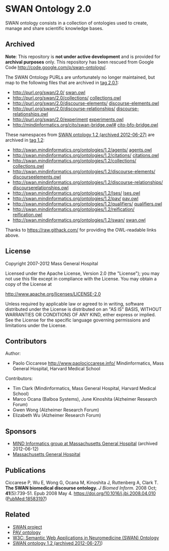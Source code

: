 # SWAN Ontology 2.0

SWAN ontology consists in a collection of ontologies used to create, manage and share scientific knowledge bases.

## Archived
**Note**: This repository is **not under active development** and is provided for **archival purposes** only. This repository has been rescued from Google Code <http://code.google.com/p/swan-ontology/>.

The SWAN Ontology PURLs are unfortunately no longer maintained, but map to the following files that are archived in [tag 2.0.1](https://github.com/pav-ontology/swan-ontology/releases/tag/2.0.1):

* <http://purl.org/swan/2.0/> [swan.owl](https://rawcdn.githack.com/pav-ontology/swan-ontology/2.0.1/swan.owl)
* <http://purl.org/swan/2.0/collections/> [collections.owl](https://rawcdn.githack.com/pav-ontology/swan-ontology/2.0.1/collections.owl)
* <http://purl.org/swan/2.0/discourse-elements/> [discourse-elements.owl](https://rawcdn.githack.com/pav-ontology/swan-ontology/2.0.1/discourse-elements.owl)
* <http://purl.org/swan/2.0/discourse-relationships/> [discourse-relationships.owl](https://rawcdn.githack.com/pav-ontology/swan-ontology/2.0.1/discourse-relationships.owl)
* <http://purl.org/swan/2.0/experiment> [experiments.owl](https://rawcdn.githack.com/pav-ontology/swan-ontology/2.0.1/experiments.owl)
* <http://mindinformatics.org/cito/swan-bridge.owl#> [cito-bfo-bridge.owl](https://rawcdn.githack.com/pav-ontology/swan-ontology/2.0.1/cito-bfo-bridge.owl)

These namespaces from [SWAN ontology 1.2 (archived 2012-06-27)](http://web.archive.org/web/20120627031637/http://swan.mindinformatics.org/ontology.html) are archived in [tag 1.2](https://github.com/pav-ontology/swan-ontology/releases/tag/1.2):
* <http://swan.mindinformatics.org/ontologies/1.2/agents/> [agents.owl](https://rawcdn.githack.com/pav-ontology/swan-ontology/1.2/agents.owl)
* <http://swan.mindinformatics.org/ontologies/1.2/citations/> [citations.owl](https://rawcdn.githack.com/pav-ontology/swan-ontology/1.2/citations.owl)
* <http://swan.mindinformatics.org/ontologies/1.2/collections/> [collections.owl](https://rawcdn.githack.com/pav-ontology/swan-ontology/1.2/collections.owl)
* <http://swan.mindinformatics.org/ontologies/1.2/discourse-elements/> [discourseelements.owl](https://rawcdn.githack.com/pav-ontology/swan-ontology/1.2/discourseelements.owl)
* <http://swan.mindinformatics.org/ontologies/1.2/discourse-relationships/> [discourserelationships.owl](https://rawcdn.githack.com/pav-ontology/swan-ontology/1.2/discourserelationships.owl)
* <http://swan.mindinformatics.org/ontologies/1.2/lses/> [lses.owl](https://rawcdn.githack.com/pav-ontology/swan-ontology/1.2/lses.owl)
* <http://swan.mindinformatics.org/ontologies/1.2/pav/> [pav.owl](https://rawcdn.githack.com/pav-ontology/swan-ontology/1.2/pav.owl)
* <http://swan.mindinformatics.org/ontologies/1.2/qualifiers/> [qualifiers.owl](https://rawcdn.githack.com/pav-ontology/swan-ontology/1.2/qualifiers.owl)
* <http://swan.mindinformatics.org/ontologies/1.2/reification/> [reification.owl](https://rawcdn.githack.com/pav-ontology/swan-ontology/1.2/reification.owl)
* <http://swan.mindinformatics.org/ontologies/1.2/swan/> [swan.owl](https://rawcdn.githack.com/pav-ontology/swan-ontology/1.2/swan.owl)


Thanks to <https://raw.githack.com/> for providing the OWL-readable links above.

## License

Copyright 2007-2012 Mass General Hospital

Licensed under the Apache License, Version 2.0 (the "License");
you may not use this file except in compliance with the License.
You may obtain a copy of the License at

<http://www.apache.org/licenses/LICENSE-2.0>

Unless required by applicable law or agreed to in writing, software
distributed under the License is distributed on an "AS IS" BASIS,
WITHOUT WARRANTIES OR CONDITIONS OF ANY KIND, either express or implied.
See the License for the specific language governing permissions and
limitations under the License.

## Contributors

Author:
* Paolo Ciccarese <http://www.paolociccarese.info/>
  Mindinformatics, Mass General Hospital, Harvard Medical School

Contributors:
* Tim Clark (Mindinformatics, Mass General Hospital, Harvard Medical School)
* Marco Ocana (Balboa Systems), June Kinoshita (Alzheimer Research Forum)
* Gwen Wong (Alzheimer Research Forum) 
* Elizabeth Wu (Alzheimer Research Forum)

## Sponsors

* [MIND Informatics group at Massachusetts General Hospital](http://web.archive.org/web/20120206073946/http://mindinformatics.org/) (archived 2012-06-12)
* [Massachusetts General Hospital](https://www.massgeneral.org/)

## Publications

Ciccarese P, Wu E, Wong G, Ocana M, Kinoshita J, Ruttenberg A, Clark T.  
**The SWAN biomedical discourse ontology.**
_J Biomed Inform._ 2008 Oct; **41**(5):739-51. Epub 2008 May 4. 
<https://doi.org/10.1016/j.jbi.2008.04.010> ([PubMed:18583197](http://www.ncbi.nlm.nih.gov/pubmed/18583197))


## Related

* [SWAN project](http://www.hcklab.org/swan-project.html)
* [PAV ontology](http://purl.org/pav/html)
* [W3C: Semantic Web Applications in Neuromedicine (SWAN) Ontology](http://www.w3.org/TR/hcls-swan/)
* [SWAN ontology 1.2 (archived 2012-06-27)](http://web.archive.org/web/20120627031637/http://swan.mindinformatics.org/ontology.html))

